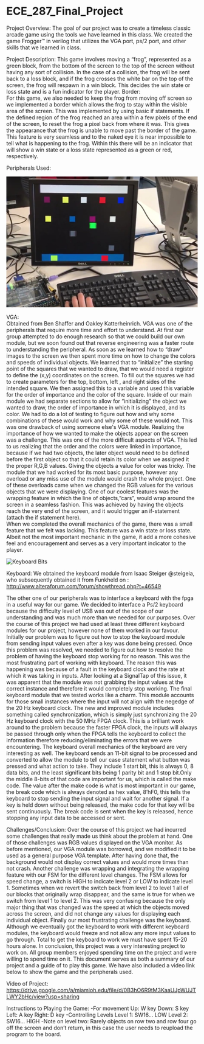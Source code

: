 # ECE_287_Final_Project
Project Overview:
	The goal of our project was to create a timeless classic arcade game using the tools we have learned in this class. We created the game Frogger™ in verilog that utilizes the VGA port,  ps/2 port, and other skills that we learned in class.

Project Description:
	This game involves moving a “frog”, represented as a green block, from the bottom of the screen to the top of the screen without having any sort of collision. In the case of a collision, the frog will be sent back to a loss block, and if the frog crosses the white bar on the top of the screen, the frog will respawn in a win block. This decides the win state or loss state and is a fun indicator for the player.
Border:  
	For this game, we also needed to keep the frog from moving off screen so we implemented a border which allows the frog to stay within the visible area of the screen. This was implemented by using basic if statements. If the defined region of the frog reached an area within a few pixels of the end of the screen, to reset the frog a pixel back from where it was. This gives the appearance that the frog is unable to move past the border of the game. This feature is very seamless and to the naked eye it is near impossible to tell what is happening to the frog. Within this there will be an indicator that will show a win state or a loss state represented as a green or red, respectively.	


Peripherals Used:








![test](https://github.com/parthbarca08/ECE_287_Final_Project/blob/master/Pic_correct.jpg)







VGA:  
	Obtained from Ben Shaffer and Oakley Katterheinrich.
	VGA was one of the peripherals that require more time and effort to understand. At first our group attempted to do enough research so that we could build our own module, but we soon found out that reverse engineering was a faster route to understanding the peripheral. As soon as we learned how to “draw” images to the screen we then spent more time on how to change the colors and speeds of individual objects. We learned that to “initialize” the starting point of the squares that we wanted to draw, that we would need a register to define the (x,y) coordinates on the screen. To fill out the squares we had to create parameters for the top, bottom, left , and right sides of the intended square. We then assigned this to a variable and used this variable for the order of importance and the color of the square. Inside of our main module we had separate sections to allow for “initializing” the object we wanted to draw, the order of importance in which it is displayed, and its color. We had to do a lot of testing to figure out how and why some combinations of these would work and why some of these would not. This was one drawback of using someone else's VGA module. Realizing the importance of how we wanted to make the objects appear on the screen was a challenge. This was one of the more difficult aspects of VGA.  This led to us realizing that the order and the colors were linked in importance, because if we had two objects, the later object would need to be defined before the first object so that it could retain its color when we assigned it the proper R,G,B values. Giving the objects a value for color was tricky. The module that we had worked for its most basic purpose, however any overload or any miss use of the module would crash the whole project. One of these overloads came when we changed the RGB values for the various objects that we were displaying. 
	One of our coolest features was the wrapping feature in which the line of objects,”cars”, would wrap around the screen in a seamless fashion. This was achieved by having the objects reach the very end of the screen, and it would trigger an if-statement (attach the if statement here).   
	When we completed the overall mechanics of the game, there was a small feature that we felt was lacking. This feature was a win state or loss state. Albeit not the most important mechanic in the game, it add a more cohesive feel and encouragement and serves as a very important indicator to the player.




![Keyboard Bits](https://cdn.instructables.com/ORIG/F66/QZKD/IHI3N2NP/F66QZKDIHI3N2NP.jpg)




Keyboard:
	We obtained the keyboard module from Isaac Steiger @steigeia, who subsequently obtained it from Funkheld on : http://www.alteraforum.com/forum/showthread.php?t=46549

	

The other one of our peripherals was to interface a keyboard with the fpga in a useful way for our game. We decided to interface a Ps/2 keyboard because the difficulty level of USB was out of the scope of our understanding and was much more than we needed for our purposes. Over the course of this project we had used at least three different keyboard modules for our project, however none of them worked in our favour. Initially our problem was to figure out how to stop the keyboard module from sending input values even after a key was done being pressed. Once this problem was resolved, we needed to figure out how to resolve the problem of having the keyboard stop working for no reason. This was the most frustrating part of working with keyboard. The reason this was happening was because of a fault in the keyboard clock and the rate at which it was taking in inputs. After looking at a SignalTap of this issue, it was apparent that the module was not grabbing the input values at the correct instance and therefore it would completely stop working. The final keyboard module that we tested works like a charm. This module accounts for those small instances where the input will not align with the negedge of the 20 Hz keyboard clock. The new and improved module includes something called synchronization, which is simply just synchronizing the 20 Hz keyboard clock with the 50 MHz FPGA clock. This is a brilliant work around to the problem because the faster FPGA clock, the inputs will always be passed through only when the FPGA tells the keyboard to collect the information therefore reducing/eliminating the errors that we were encountering. 
	The keyboard overall mechanics of the keyboard are very interesting as well. The keyboard sends an 11-bit signal to be processed and converted to allow the module to tell our case statement what button was pressed and what action to take. They include  1 start bit, this is always 0, 8 data bits, and the least significant bits being 1 parity bit and 1 stop bit.Only the middle 8-bits of that code are important for us, which is called the make code. The value after the make code is what is most important in our game, the break code which is always denoted as hex value, 8’hF0, this tells the keyboard to stop sending the input signal and wait for another signal.  If a key is held down without being released, the make code for that key will be sent continuously. The break code is sent when the key is released, hence stopping any input data to be accessed or sent. 

Challenges/Conclusion:
	Over the course of this project we had incurred some challenges that really made us think about the problem at hand. One of those challenges was RGB values displayed on the VGA monitor. As before mentioned, our VGA module was borrowed, and we modified it to be used as a general purpose VGA template. After having done that, the background would not display correct values and would more times than not crash.
	Another challenge was wrapping and integrating the wrapping feature with our FSM for the different level changes. The FSM allows for speed change, a switch is HIGH to indicate level 2 or LOW to indicate level 1. Sometimes when we revert the switch back from level 2 to level 1 all of our blocks that originally wrap disappear, and the same is true for when we switch from level 1 to level 2. This was very confusing because the only major thing that was changed was the speed at which the objects moved across the screen, and did not change any values for displaying each individual object. 
	Finally our most frustrating challenge was the keyboard. Although we eventually got the keyboard to work with different keyboard modules, the keyboard would freeze and not allow any more input values to go through. Total to get the keyboard to work we must have spent  15-20 hours alone.
	In conclusion, this project was a very interesting project to work on. All group members enjoyed spending time on the project and were willing to spend time on it. This document serves as both a summary of our project and a guide of to play this game. We have also included a video link below to show the game and the peripherals used.
	
Video of Project:
https://drive.google.com/a/miamioh.edu/file/d/0B3hO6R9tM3KaaUJpWUJTLWY2bHc/view?usp=sharing

Instructions to Playing the Game:
-For movement
	Up: W key
	Down: S key
	Left: A key
	Right: D key
-Controlling Levels
	Level 1: SW16... LOW
	Level 2: SW16... HIGH
-Note on level two: Rarely objects on row two and row four go off the screen and don’t return, in this case the user needs to reupload the program to the board.

